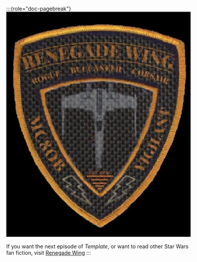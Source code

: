 :::(role="doc-pagebreak"}
![](./shore-leave/part-1/assets/renegadewing.jpg)

If you want the next episode of *Template*, or want to read other Star Wars fan fiction, visit [Renegade Wing](http://www.renegadewing.com)
:::
